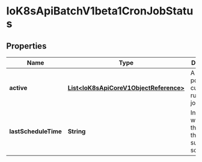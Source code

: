 
# IoK8sApiBatchV1beta1CronJobStatus

## Properties
Name | Type | Description | Notes
------------ | ------------- | ------------- | -------------
**active** | [**List&lt;IoK8sApiCoreV1ObjectReference&gt;**](IoK8sApiCoreV1ObjectReference.md) | A list of pointers to currently running jobs. |  [optional]
**lastScheduleTime** | **String** | Information when was the last time the job was successfully scheduled. |  [optional]



